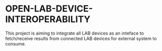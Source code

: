 # OPEN-LAB-DEVICE-INTEROPERABILITY
This project is aiming to integrate all LAB devices as an inteface to fetch/receive results from connected LAB devices for external system 
to consume.

